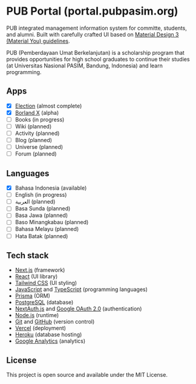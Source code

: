 # PUB Portal (portal.pubpasim.org)

PUB integrated management information system for committe, students, and alumni. Built with carefully crafted UI based on [Material Design 3 (Material You) guidelines](https://m3.material.io/).

PUB (Pemberdayaan Umat Berkelanjutan) is a scholarship program that provides opportunities for high school graduates to continue their studies (at Universitas Nasional PASIM, Bandung, Indonesia) and learn programming.

## Apps
- [x] [Election](https://portal.pubpasim.org/election) (almost complete)
- [x] [Borland X](https://github.com/romikusumabakti/borland-x) (alpha)
- [ ] Books (in progress)
- [ ] Wiki (planned)
- [ ] Activity (planned)
- [ ] Blog (planned)
- [ ] Universe (planned)
- [ ] Forum (planned)

## Languages
- [x] Bahasa Indonesia (available)
- [ ] English (in progress)
- [ ] العربية (planned)
- [ ] Basa Sunda (planned)
- [ ] Basa Jawa (planned)
- [ ] Baso Minangkabau (planned)
- [ ] Bahasa Melayu (planned)
- [ ] Hata Batak (planned)

## Tech stack

- [Next.js](https://nextjs.org/) (framework)
- [React](https://reactjs.org/) (UI library)
- [Tailwind CSS](https://tailwindcss.com/) (UI styling)
- [JavaScript](https://developer.mozilla.org/en-US/docs/Web/JavaScript) and [TypeScript](https://www.typescriptlang.org/) (programming languages)
- [Prisma](https://www.prisma.io/) (ORM)
- [PostgreSQL](https://www.postgresql.org/) (database)
- [NextAuth.js](https://next-auth.js.org/) and [Google OAuth 2.0](https://developers.google.com/identity/protocols/oauth2) (authentication)
- [Node.js](https://nodejs.org/) (runtime)
- [Git](https://git-scm.com/) and [GitHub](https://github.com/) (version control)
- [Vercel](https://vercel.com/) (deployment)
- [Heroku](https://www.heroku.com/) (database hosting)
- [Google Analytics](https://analytics.google.com/) (analytics)

## License

This project is open source and available under the MIT License.